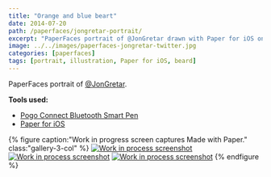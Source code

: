 ```yaml
---
title: "Orange and blue beart"
date: 2014-07-20
path: /paperfaces/jongretar-portrait/
excerpt: "PaperFaces portrait of @JonGretar drawn with Paper for iOS on an iPad."
image: ../../images/paperfaces-jongretar-twitter.jpg
categories: [paperfaces]
tags: [portrait, illustration, Paper for iOS, beard]
---
```


PaperFaces portrait of [@JonGretar](https://twitter.com/jongretar).

**Tools used:**

- [Pogo Connect Bluetooth Smart Pen](https://www.amazon.com/gp/product/B009K448L4/ref=as_li_ss_tl?ie=UTF8&camp=1789&creative=390957&creativeASIN=B009K448L4&linkCode=as2&tag=mademist-20)
- [Paper for iOS](https://paper.bywetransfer.com/)

{% figure caption:"Work in progress screen captures Made with Paper." class:"gallery-3-col" %}
[![Work in process screenshot](../../images/paperfaces-jongretar-process-1-600.jpg)](../../images/paperfaces-jongretar-process-1-lg.jpg) [![Work in process screenshot](../../images/paperfaces-jongretar-process-2-600.jpg)](../../images/paperfaces-jongretar-process-2-lg.jpg) [![Work in process screenshot](../../images/paperfaces-jongretar-process-3-600.jpg)](../../images/paperfaces-jongretar-process-3-lg.jpg)
{% endfigure %}
